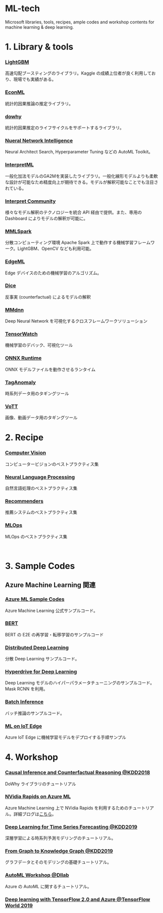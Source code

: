 # ML-tech

Microsoft libraries, tools, recipes, ample codes and workshop contents for machine learning & deep learning.


# 1. Library & tools
### [LightGBM](https://github.com/microsoft/LightGBM)

高速勾配ブースティングのライブラリ。Kaggle の成績上位者が良く利用しており、現場でも実績がある。

### [EconML](https://github.com/microsoft/EconML)

統計的因果推論の推定ライブラリ。

### [dowhy](https://github.com/microsoft/dowhy)
統計的因果推定のライフサイクルをサポートするライブラリ。


### [Nueral Network Intelligence](https://github.com/microsoft/nni)

Neural Architect Search, Hyperparameter Tuning などの AutoML Toolkit。

### [InterpretML](https://github.com/interpretml/interpret)

一般化加法モデルのGA2Mを実装したライブラリ。一般化線形モデルよりも柔軟な設計が可能なため精度向上が期待できる。モデルが解釈可能なことでも注目されている。

### [Interpret Community](https://github.com/interpretml/interpret-community)

様々なモデル解釈のテクノロジーを統合 API 経由で提供。また、専用の Dashboard によりモデルの解釈が可能に。

### [MMLSpark](https://github.com/Azure/mmlspark)

分散コンピューティング環境 Apache Spark 上で動作する機械学習フレームワーク。LightGBM、OpenCV なども利用可能。

### [EdgeML](https://github.com/microsoft/EdgeML)
Edge デバイスのための機械学習のアルゴリズム。

### [Dice](https://github.com/microsoft/DiCE)
反事実 (counterfactual) によるモデルの解釈

### [MMdnn](https://github.com/microsoft/MMdnn)

Deep Neural Network を可視化するクロスフレームワークソリューション

### [TensorWatch](https://github.com/microsoft/tensorwatch)

機械学習のデバック、可視化ツール

### [ONNX Runtime](https://github.com/microsoft/onnxruntime)

ONNX モデルファイルを動作させるランタイム

### [TagAnomaly](https://github.com/microsoft/TagAnomaly)

時系列データ用のタギングツール

### [VoTT](https://github.com/microsoft/VoTT)

画像、動画データ用のタギングツール

# 2. Recipe
### [Computer Vision](https://github.com/microsoft/computervision-recipes)

コンピュータービジョンのベストプラクティス集

### [Neural Language Processing]()

自然言語処理のベストプラクティス集

### [Recommenders](https://github.com/microsoft/recommenders)

推薦システムのベストプラクティス集

### [MLOps](https://github.com/microsoft/MLOps)

MLOps のベストプラクティス集

<br>

# 3. Sample Codes
## Azure Machine Learning 関連

### [Azure ML Sample Codes](https://github.com/microsoft/MachineLearningNotebooks)
Azure Machine Learning 公式サンプルコード。

### [BERT](https://github.com/microsoft/AzureML-BERT)

BERT の E2E の再学習・転移学習のサンプルコード

### [Distributed Deep Learning](https://github.com/microsoft/DistributedDeepLearning)

分散 Deep Learning サンプルコード。

### [Hyperdrive for Deep Learning](https://github.com/microsoft/HyperdriveDeepLearning)

Deep Learning モデルのハイパーパラメータチューニングのサンプルコード。Mask RCNN を利用。

### [Batch Inference](https://github.com/microsoft/Batch-Scoring-Deep-Learning-Models-With-AML)

バッチ推論のサンプルコード。

### [ML on IoT Edge](https://github.com/microsoft/deploy-MLmodels-on-iotedge)

Azure IoT Edge に機械学習モデルをデプロイする手順サンプル


# 4. Workshop

### [Causal Inference and Counterfactual Reasoning @KDD2018](https://causalinference.gitlab.io/kdd-tutorial/)

DoWhy ライブラリのチュートリアル

### [NVidia Rapids on Azure ML](https://github.com/rapidsai/notebooks-contrib/tree/branch-0.12/conference_notebooks/KDD_2019)

Azure Machine Learning 上で NVidia Rapids を利用するためのチュートリアル。詳細ブログは[こちら](https://medium.com/rapids-ai/rapids-on-microsoft-azure-machine-learning-b51d5d5fde2b)。

### [Deep Learning for Time Series Forecasting @KDD2019](https://github.com/Azure/DeepLearningForTimeSeriesForecasting)

深層学習による時系列予測モデリングのチュートリアル。

### [From Graph to Knowledge Graph @KDD2019](https://github.com/graph-knowledgegraph/KDD2019-HandsOn-Tutorial)

グラフデータとそのモデリングの基礎チュートリアル。

### [AutoML Workshop @Dllab](https://github.com/konabuta/Automated-ML-Workshop)

Azure の AutoML に関するチュートリアル。

### [Deep learning with TensorFlow 2.0 and Azure @TensorFlow World 2019 ](https://github.com/microsoft/bert-stack-overflow)